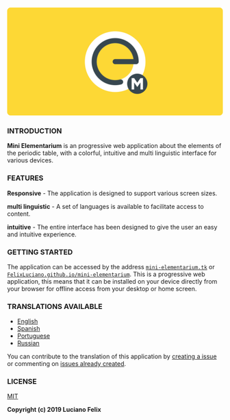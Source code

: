 ![Mini Elementarium](.github/assets/banner.svg)


### INTRODUCTION

**Mini Elementarium** is an progressive web application about the elements of the periodic table, with a colorful, intuitive and multi linguistic interface for various devices.


### FEATURES

**Responsive** - The application is designed to support various screen sizes.

**multi linguistic** - A set of languages is available to facilitate access to content.

**intuitive** - The entire interface has been designed to give the user an easy and intuitive experience.


### GETTING STARTED

The application can be accessed by the address [`mini-elementarium.tk`](https://mini-elementarium.tk) or [`FelixLuciano.github.io/mini-elementarium`](https://felixluciano.github.io/mini-elementarium).
This is a progressive web application, this means that it can be installed on your device directly from your browser for offline access from your desktop or home screen.


### TRANSLATIONS AVAILABLE

- [English](https://github.com/FelixLuciano/mini-elementarium/issues/2)
- [Spanish](https://github.com/FelixLuciano/mini-elementarium/issues/5)
- [Portuguese](https://github.com/FelixLuciano/mini-elementarium/issues/3)
- [Russian](https://github.com/FelixLuciano/mini-elementarium/issues/4)

You can contribute to the translation of this application by [creating a issue](https://github.com/FelixLuciano/mini-elementarium/issues/new?&labels=Language+request&template=language-request.md) or commenting on [issues already created](https://github.com/FelixLuciano/mini-elementarium/issues?q=is%3Aopen+is%3Aissue+label%3A%22Language+request%22).


### LICENSE
[MIT](https://github.com/FelixLuciano/mini-elementarium/blob/master/LICENSE)


**Copyright (c) 2019 Luciano Felix**
